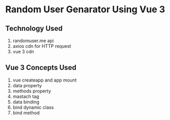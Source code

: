 # Random User Genarator Using Vue 3

## Technology Used
1. randomuser.me api
2. axios cdn for HTTP request
3. vue 3 cdn

## Vue 3 Concepts Used
1. vue createapp and app mount
2. data property
3. methods property
4. mastach tag
5. data binding
6. bind dynamic class
7. bind method

